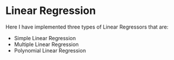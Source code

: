 # Linear Regression
Here I have implemented three types of Linear Regressors that are:
- Simple Linear Regression
- Multiple Linear Regression
- Polynomial Linear Regression
